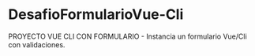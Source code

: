 # DesafioFormularioVue-Cli
PROYECTO VUE CLI CON FORMULARIO - Instancia un formulario Vue/Cli con validaciones.

